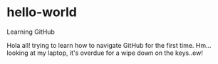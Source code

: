 # hello-world
Learning GitHub

Hola all! trying to learn how to navigate GitHub for the first time. Hm... looking at my laptop, it's overdue for a wipe down on the keys..ew!
